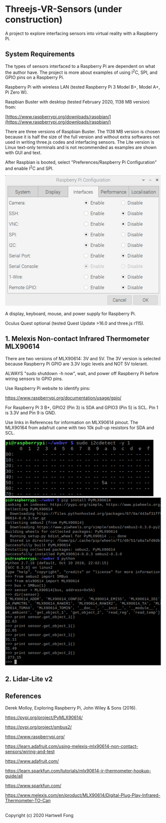 # Threejs-VR-Sensors (under construction)

A project to explore interfacing sensors into virtual reality with a Raspberry Pi.

## System Requirements

The types of sensors interfaced to a Raspberry Pi are dependent on what the author have. The project is more about examples of using I<sup>2</sup>C, SPI, and GPIO pins on a Raspberry Pi.<br>

Raspberry Pi with wireless LAN (tested Raspberry Pi 3 Model B+, Model A+, Pi Zero W).<br>

Raspbian Buster with desktop (tested February 2020, 1138 MB version) from:

[https://www.raspberrypi.org/downloads/raspbian/](https://www.raspberrypi.org/downloads/raspbian/)

There are three versions of Raspbian Buster. The 1138 MB version is chosen because it is half the size of the full version and without extra softwares not used in writing three.js codes and interfacing sensors. The Lite version is Linux text-only terminals and is not recommended as examples are shown with GUI and text.

After Raspbian is booted, select "Preferences/Raspberry Pi Configuration" and enable I<sup>2</sup>C and SPI.

<img src="images/1-pi-config.png" width="512">

A display, keyboard, mouse, and power supply for Raspberry Pi.

Oculus Quest optional (tested Quest Update >16.0 and three.js r115).<br>

## 1. Melexis Non-contact Infrared Thermometer MLX90614

There are two versions of MLX90614: 3V and 5V. The 3V version is selected because Raspberry Pi GPIO are 3.3V logic levels and NOT 5V tolerant.<br>

ALWAYS "sudo shutdown -h now", wait, and power off Raspberry Pi before wiring sensors to GPIO pins.<br>

Use Raspberry Pi website to identify pins:

https://www.raspberrypi.org/documentation/usage/gpio/

For Raspberry Pi 3 B+, GPIO2 (Pin 3) is SDA and GPIO3 (Pin 5) is SCL. Pin 1 is 3.3V and Pin 9 is GND.<br>

Use links in References for information on MLX90614 pinout. The MLX90164 from adafruit came with two 10k pull-up resistors for SDA and SCL.<br>

<img src="images/1-i2cdetect.png" width="480">

<img src="images/1-PyMLX90614.png" width="600">

## 2. Lidar-Lite v2

## References

Derek Molloy, Exploring Raspberry Pi, John Wiley & Sons (2016).

https://pypi.org/project/PyMLX90614/

https://pypi.org/project/smbus2/

https://www.raspberrypi.org/

https://learn.adafruit.com/using-melexis-mlx90614-non-contact-sensors/wiring-and-test

https://www.adafruit.com/

https://learn.sparkfun.com/tutorials/mlx90614-ir-thermometer-hookup-guide/all

https://www.sparkfun.com/

https://www.melexis.com/en/product/MLX90614/Digital-Plug-Play-Infrared-Thermometer-TO-Can


<br>Copyright (c) 2020 Hartwell Fong
